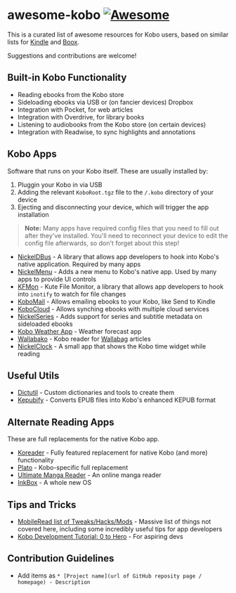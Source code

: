 # awesome-kobo [![Awesome](https://awesome.re/badge-flat2.svg)](https://awesome.re)

This is a curated list of awesome resources for Kobo users, based on similar lists for [Kindle](https://github.com/inchei/awesome-kindle) and [Boox](https://github.com/emory/awesome-boox).

Suggestions and contributions are welcome!

## Built-in Kobo Functionality

* Reading ebooks from the Kobo store
* Sideloading ebooks via USB or (on fancier devices) Dropbox
* Integration with Pocket, for web articles
* Integration with Overdrive, for library books
* Listening to audiobooks from the Kobo store (on certain devices)
* Integration with Readwise, to sync highlights and annotations

## Kobo Apps

Software that runs on your Kobo itself. These are usually installed by:

1. Pluggin your Kobo in via USB
2. Adding the relevant `KoboRoot.tgz` file to the `/.kobo` directory of your device
3. Ejecting and disconnecting your device, which will trigger the app installation

> **Note:** Many apps have required config files that you need to fill out after they've installed. You'll need to reconnect your device to edit the config file afterwards, so don't forget about this step!

* [NickelDBus](https://github.com/shermp/NickelDBus) - A library that allows app developers to hook into Kobo's native application. Required by many apps
* [NickelMenu](https://github.com/pgaskin/NickelMenu) - Adds a new menu to Kobo's native app. Used by many apps to provide UI controls
* [KFMon](https://github.com/NiLuJe/kfmon) - Kute File Monitor, a library that allows app developers to hook into `inotify` to watch for file changes
* [KoboMail](https://github.com/clisboa/KoboMail) - Allows emailing ebooks to your Kobo, like Send to Kindle
* [KoboCloud](https://github.com/fsantini/KoboCloud) - Allows synching ebooks with multiple cloud services
* [NickelSeries](https://www.mobileread.com/forums/showthread.php?p=4013888) - Adds support for series and subtitle metadata on sideloaded ebooks
* [Kobo Weather App](https://bitbucket.org/david_weese/kobo-weather-app/src/master/) - Weather forecast app
* [Wallabako](https://gitlab.com/anarcat/wallabako) - Kobo reader for [Wallabag](https://www.wallabag.it/en) articles
* [NickelClock](https://www.mobileread.com/forums/showthread.php?t=347608) - A small app that shows the Kobo time widget while reading

## Useful Utils

* [Dictutil](https://pgaskin.net/dictutil/) - Custom dictionaries and tools to create them
* [Kepubify](https://pgaskin.net/kepubify/) - Converts EPUB files into Kobo's enhanced KEPUB format

## Alternate Reading Apps

These are full replacements for the native Kobo app.

* [Koreader](https://github.com/koreader/koreader) - Fully featured replacement for native Kobo (and more) functionality
* [Plato](https://github.com/baskerville/plato) - Kobo-specific full replacement
* [Ultimate Manga Reader](https://www.mobileread.com/forums/showthread.php?t=331635) - An online manga reader
* [InkBox](https://github.com/Kobo-InkBox/inkbox) - A whole new OS

## Tips and Tricks

* [MobileRead list of Tweaks/Hacks/Mods](https://www.mobileread.com/forums/showthread.php?t=217160) - Massive list of things not covered here, including some incredibly useful tips for app developers
* [Kobo Development Tutorial: 0 to Hero](https://www.mobileread.com/forums/showthread.php?t=297335) - For aspiring devs

## Contribution Guidelines

* Add items as `* [Project name](url of GitHub reposity page / homepage) - Description`
